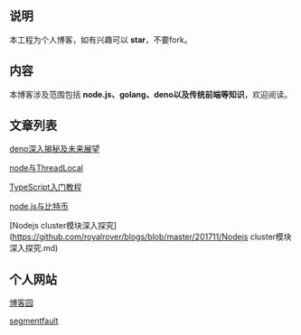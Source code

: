 ## 说明

本工程为个人博客，如有兴趣可以 **star**，不要fork。

## 内容

本博客涉及范围包括 **node.js、golang、deno以及传统前端等知识**，欢迎阅读。

## 文章列表

[deno深入揭秘及未来展望](https://github.com/royalrover/blogs/blob/master/201806/deno%E6%B7%B1%E5%85%A5%E6%8F%AD%E7%A7%98%E5%8F%8A%E6%9C%AA%E6%9D%A5%E5%B1%95%E6%9C%9B.md)

[node与ThreadLocal](https://github.com/royalrover/blogs/blob/master/201805/node%E4%B8%8EThreadLocal.md)

[TypeScript入门教程](https://github.com/royalrover/blogs/blob/master/201804/TypeScript入门教程.md)

[node.js与比特币](https://github.com/royalrover/blogs/blob/master/201803/node.js与比特币.md)

[Nodejs cluster模块深入探究](https://github.com/royalrover/blogs/blob/master/201711/Nodejs cluster模块深入探究.md)

## 个人网站

[博客园](http://www.cnblogs.com/accordion/)

[segmentfault](https://segmentfault.com/blog/yuxiu)

